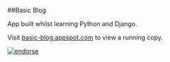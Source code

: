 ##Basic Blog

App built whilst learning Python and Django.

Visit [basic-blog.appspot.com](http://basic-blog.appspot.com/) to view a running copy.

[![endorse](https://api.coderwall.com/djmelonz/endorsecount.png)](https://coderwall.com/djmelonz)
